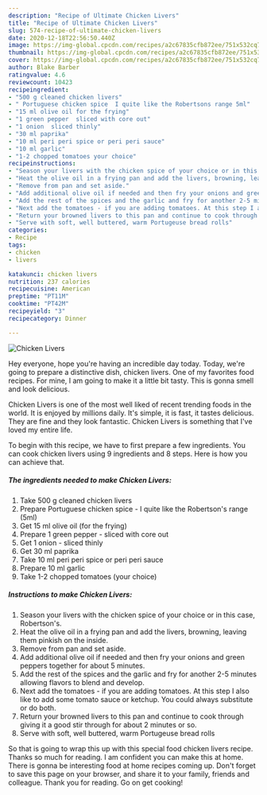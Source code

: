 ```yaml
---
description: "Recipe of Ultimate Chicken Livers"
title: "Recipe of Ultimate Chicken Livers"
slug: 574-recipe-of-ultimate-chicken-livers
date: 2020-12-18T22:56:50.440Z
image: https://img-global.cpcdn.com/recipes/a2c67835cfb872ee/751x532cq70/chicken-livers-recipe-main-photo.jpg
thumbnail: https://img-global.cpcdn.com/recipes/a2c67835cfb872ee/751x532cq70/chicken-livers-recipe-main-photo.jpg
cover: https://img-global.cpcdn.com/recipes/a2c67835cfb872ee/751x532cq70/chicken-livers-recipe-main-photo.jpg
author: Blake Barber
ratingvalue: 4.6
reviewcount: 10423
recipeingredient:
- "500 g cleaned chicken livers"
- " Portuguese chicken spice  I quite like the Robertsons range 5ml"
- "15 ml olive oil for the frying"
- "1 green pepper  sliced with core out"
- "1 onion  sliced thinly"
- "30 ml paprika"
- "10 ml peri peri spice or peri peri sauce"
- "10 ml garlic"
- "1-2 chopped tomatoes your choice"
recipeinstructions:
- "Season your livers with the chicken spice of your choice or in this case, Robertson&#39;s."
- "Heat the olive oil in a frying pan and add the livers, browning, leaving them pinkish on the inside."
- "Remove from pan and set aside."
- "Add additional olive oil if needed and then fry your onions and green peppers together for about 5 minutes."
- "Add the rest of the spices and the garlic and fry for another 2-5 minutes allowing flavors to blend and develop."
- "Next add the tomatoes - if you are adding tomatoes. At this step I also like to add some tomato sauce or ketchup. You could always substitute or do both."
- "Return your browned livers to this pan and continue to cook through giving it a good stir through for about 2 minutes or so."
- "Serve with soft, well buttered, warm Portugeuse bread rolls"
categories:
- Recipe
tags:
- chicken
- livers

katakunci: chicken livers 
nutrition: 237 calories
recipecuisine: American
preptime: "PT11M"
cooktime: "PT42M"
recipeyield: "3"
recipecategory: Dinner

---
```



![Chicken Livers](https://img-global.cpcdn.com/recipes/a2c67835cfb872ee/751x532cq70/chicken-livers-recipe-main-photo.jpg)

Hey everyone, hope you're having an incredible day today. Today, we're going to prepare a distinctive dish, chicken livers. One of my favorites food recipes. For mine, I am going to make it a little bit tasty. This is gonna smell and look delicious.



Chicken Livers is one of the most well liked of recent trending foods in the world. It is enjoyed by millions daily. It's simple, it is fast, it tastes delicious. They are fine and they look fantastic. Chicken Livers is something that I've loved my entire life.


To begin with this recipe, we have to first prepare a few ingredients. You can cook chicken livers using 9 ingredients and 8 steps. Here is how you can achieve that.

<!--inarticleads1-->

##### The ingredients needed to make Chicken Livers:

1. Take 500 g cleaned chicken livers
1. Prepare  Portuguese chicken spice - I quite like the Robertson&#39;s range (5ml)
1. Get 15 ml olive oil (for the frying)
1. Prepare 1 green pepper - sliced with core out
1. Get 1 onion - sliced thinly
1. Get 30 ml paprika
1. Take 10 ml peri peri spice or peri peri sauce
1. Prepare 10 ml garlic
1. Take 1-2 chopped tomatoes (your choice)




<!--inarticleads2-->

##### Instructions to make Chicken Livers:

1. Season your livers with the chicken spice of your choice or in this case, Robertson&#39;s.
1. Heat the olive oil in a frying pan and add the livers, browning, leaving them pinkish on the inside.
1. Remove from pan and set aside.
1. Add additional olive oil if needed and then fry your onions and green peppers together for about 5 minutes.
1. Add the rest of the spices and the garlic and fry for another 2-5 minutes allowing flavors to blend and develop.
1. Next add the tomatoes - if you are adding tomatoes. At this step I also like to add some tomato sauce or ketchup. You could always substitute or do both.
1. Return your browned livers to this pan and continue to cook through giving it a good stir through for about 2 minutes or so.
1. Serve with soft, well buttered, warm Portugeuse bread rolls




So that is going to wrap this up with this special food chicken livers recipe. Thanks so much for reading. I am confident you can make this at home. There is gonna be interesting food at home recipes coming up. Don't forget to save this page on your browser, and share it to your family, friends and colleague. Thank you for reading. Go on get cooking!
